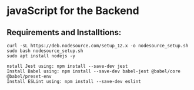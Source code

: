# javaScript for the Backend

## Requirements and Installtions:
```
curl -sL https://deb.nodesource.com/setup_12.x -o nodesource_setup.sh
sudo bash nodesource_setup.sh
sudo apt install nodejs -y

nstall Jest using: npm install --save-dev jest
Install Babel using: npm install --save-dev babel-jest @babel/core @babel/preset-env
Install ESLint using: npm install --save-dev eslint

```

